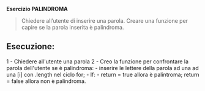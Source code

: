 **Esercizio PALINDROMA**
>Chiedere all’utente di inserire una parola.
Creare una funzione per capire se la parola inserita è palindroma.

## Esecuzione:
1 - Chiedere all'utente una parola
2 - Creo la funzione per confrontare la parola dell'utente se è palindroma:
    - inserire le lettere della parola ad una ad una [i] con .length nel ciclo for;
    - If:
        - return = true allora è palintroma;
        return = false allora non è palindroma.
    